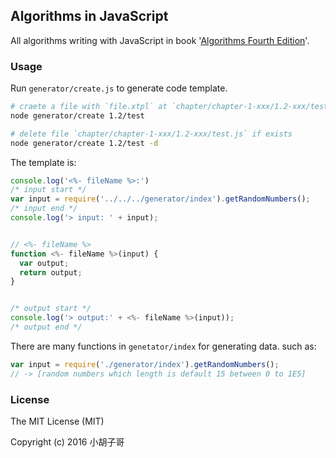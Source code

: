 Algorithms in JavaScript
---

All algorithms writing with JavaScript in book '[Algorithms Fourth Edition](http://www.amazon.com/Algorithms-4th-Robert-Sedgewick/dp/032157351X?ie=UTF8&keywords=Algorithms%20Fourth%20Edition&qid=1464068185&ref_=sr_1_1&sr=8-1)'.

### Usage

Run `generator/create.js` to generate code template.

```bash
# craete a file with `file.xtpl` at `chapter/chapter-1-xxx/1.2-xxx/test.js`
node generator/create 1.2/test

# delete file `chapter/chapter-1-xxx/1.2-xxx/test.js` if exists
node generator/create 1.2/test -d
```

The template is: 

```javascript
console.log('<%- fileName %>:')
/* input start */
var input = require('../../../generator/index').getRandomNumbers();
/* input end */
console.log('> input: ' + input);


// <%- fileName %>
function <%- fileName %>(input) {
  var output;
  return output;
}


/* output start */
console.log('> output:' + <%- fileName %>(input));
/* output end */
```

There are many functions in `genetator/index` for generating data. such as:

```javascript
var input = require('./generator/index').getRandomNumbers();
// -> [random numbers which length is default 15 between 0 to 1E5]
```


### License

The MIT License (MIT)

Copyright (c) 2016 小胡子哥